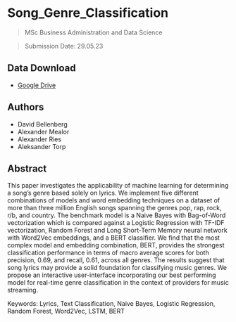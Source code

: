 # Song_Genre_Classification


> MSc Business Administration and Data Science

> Submission Date: 29.05.23

## Data Download

- [Google Drive](https://drive.google.com/drive/folders/1wLfo7MXIsO2Cl7cxPL8HBGq_QvnmTqPF)

## Authors
- David Bellenberg
- Alexander Mealor
- Alexander Ries
- Aleksander Torp


## Abstract
This paper investigates the applicability of machine learning for determining a song’s genre based solely on lyrics. We implement five different combinations of models and word embedding techniques on a dataset of more than three million English songs spanning the genres pop, rap, rock, r/b, and country. The benchmark model is a Naive Bayes with Bag-of-Word vectorization which is compared against a Logistic Regression with TF-IDF vectorization, Random Forest and Long Short-Term Memory neural network with Word2Vec embeddings, and a BERT classifier. We find that the most complex model and embedding combination, BERT, provides the strongest classification performance in terms of macro average scores for both precision, 0.69, and recall, 0.61, across all genres. The results suggest that song lyrics may provide a solid foundation for classifying music genres. We propose an interactive user-interface incorporating our best performing model for real-time genre classification in the context of providers for music streaming.

Keywords: Lyrics, Text Classification, Naive Bayes, Logistic Regression, Random Forest, Word2Vec, LSTM, BERT
